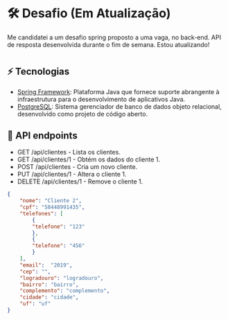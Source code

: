 # 🛠 Desafio (Em Atualização)
Me candidatei a um desafio spring proposto a uma vaga, no back-end.
API de resposta desenvolvida durante o fim de semana.
Estou atualizando!
# 

## ⚡ Tecnologias
* [Spring Framework]: Plataforma Java que fornece suporte abrangente à infraestrutura para o desenvolvimento de aplicativos Java.
* [PostgreSQL]: Sistema gerenciador de banco de dados objeto relacional, desenvolvido como projeto de código aberto.

## 📘 API endpoints
* GET /api/clientes - Lista os clientes.
* GET /api/clientes/1 - Obtém os dados do cliente 1.
* POST /api/clientes - Cria um novo cliente.
* PUT /api/clientes/1 - Altera o cliente 1.
* DELETE /api/clientes/1 - Remove o cliente 1.

```json
{
	"nome": "Cliente 2",
	"cpf": "58448991435",
	"telefones": [
		{
		"telefone": "123"
		},
		{
		"telefone": "456"
		}
	],
	"email":  "2019",
	"cep": "",
	"logradouro": "logradouro",
	"bairro": "bairro",
	"complemento": "complemento",
	"cidade": "cidade",
	"uf": "uf"
}
```


[Spring Framework]: <https://spring.io/projects/spring-framework>
[PostgreSQL]: <https://www.postgresql.org>


